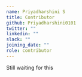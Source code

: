 ```yaml
---
name: Priyadharshini S
title: Contributor
github: Priyadharshini0101
twitter: ""
linkedin: ""
slack: ""
joining_date: ""
role: contributor
---
```


Still waiting for this
